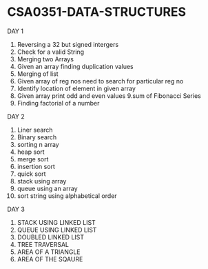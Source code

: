 # CSA0351-DATA-STRUCTURES

DAY 1
1. Reversing a 32 but signed intergers
2. Check for a valid String
3. Merging two Arrays
4. Given an array finding duplication values
5. Merging of  list
6. Given array of reg nos need to search for particular reg no
7. Identify location of element in given array
8. Given array print odd and even values
9.sum of Fibonacci Series
10. Finding factorial of a number

DAY 2
1. Liner search
2. Binary search
3. sorting n array
4. heap sort
5. merge sort
6. insertion sort
7. quick sort
8. stack using array
9. queue using an array
10. sort string using alphabetical order

DAY 3
1. STACK USING LINKED LIST
2. QUEUE USING LINKED LIST
3. DOUBLED LINKED LIST
4. TREE TRAVERSAL
7. AREA OF A TRIANGLE
8. AREA OF THE SQAURE
